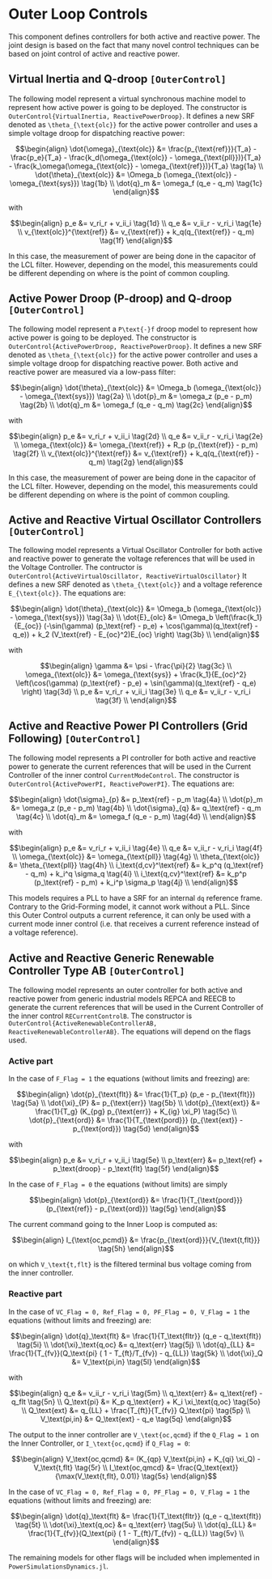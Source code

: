 # Outer Loop Controls

This component defines controllers for both active and reactive power. The joint design is based
on the fact that many novel control techniques can be based on joint control of active and reactive
power.

## Virtual Inertia and Q-droop ```[OuterControl]```

The following model represent a virtual synchronous machine model to represent how active
power is going to be deployed. The constructor is ```OuterControl{VirtualInertia, ReactivePowerDroop}```.
It defines a new SRF denoted as ``\theta_{\text{olc}}`` for the active power controller and
uses a simple voltage droop for dispatching reactive power:

```math
\begin{align}
    \dot{\omega}_{\text{olc}} &= \frac{p_{\text{ref}}}{T_a} - \frac{p_e}{T_a} - \frac{k_d(\omega_{\text{olc}} - \omega_{\text{pll}})}{T_a} - \frac{k_\omega(\omega_{\text{olc}} - \omega_{\text{ref}})}{T_a} \tag{1a} \\
    \dot{\theta}_{\text{olc}} &= \Omega_b (\omega_{\text{olc}} - \omega_{\text{sys}}) \tag{1b} \\
    \dot{q}_m &= \omega_f (q_e - q_m) \tag{1c}
\end{align}
```

with

```math
\begin{align}
    p_e &= v_ri_r + v_ii_i \tag{1d} \\
    q_e &= v_ii_r - v_ri_i \tag{1e} \\
    v_{\text{olc}}^{\text{ref}} &= v_{\text{ref}} + k_q(q_{\text{ref}} - q_m) \tag{1f}
\end{align}
```

In this case, the measurement of power are being done in the capacitor of the LCL filter.
However, depending on the model, this measurements could be different depending on where
is the point of common coupling.


## Active Power Droop (P-droop) and Q-droop ```[OuterControl]```

The following model represent a ``P\text{-}f`` droop model to represent how active
power is going to be deployed. The constructor is ```OuterControl{ActivePowerDroop, ReactivePowerDroop}```.
It defines a new SRF denoted as ``\theta_{\text{olc}}`` for the active power controller and
uses a simple voltage droop for dispatching reactive power. Both active and reactive power are measured via a low-pass filter:

```math
\begin{align}
    \dot{\theta}_{\text{olc}} &= \Omega_b (\omega_{\text{olc}} - \omega_{\text{sys}}) \tag{2a} \\
    \dot{p}_m &= \omega_z (p_e - p_m) \tag{2b} \\
    \dot{q}_m &= \omega_f (q_e - q_m) \tag{2c}
\end{align}
```

with

```math
\begin{align}
    p_e &= v_ri_r + v_ii_i \tag{2d} \\
    q_e &= v_ii_r - v_ri_i \tag{2e} \\
    \omega_{\text{olc}} &= \omega_{\text{ref}} + R_p (p_{\text{ref}} - p_m) \tag{2f} \\
    v_{\text{olc}}^{\text{ref}} &= v_{\text{ref}} + k_q(q_{\text{ref}} - q_m) \tag{2g}
\end{align}
```

In this case, the measurement of power are being done in the capacitor of the LCL filter.
However, depending on the model, this measurements could be different depending on where
is the point of common coupling.

## Active and Reactive Virtual Oscillator Controllers ```[OuterControl]```

The following model represents a Virtual Oscillator Controller for both active and reactive power
to generate the voltage references that will be used in the Voltage Controller. The contructor is ```OuterControl{ActiveVirtualOscillator, ReactiveVirtualOscillator}```
It defines a new SRF denoted as ``\theta_{\text{olc}}`` and a voltage reference ``E_{\text{olc}}``.
The equations are:
```math
\begin{align}
    \dot{\theta}_{\text{olc}} &= \Omega_b (\omega_{\text{olc}} - \omega_{\text{sys}}) \tag{3a} \\
    \dot{E}_{olc} &= \Omega_b \left(\frac{k_1}{E_{oc}} (-\sin(\gamma) (p_\text{ref} - p_e) + \cos(\gamma)(q_\text{ref} - q_e)) + k_2 (V_\text{ref} - E_{oc}^2)E_{oc} \right) \tag{3b} \\
\end{align}
```

with
```math
\begin{align}
    \gamma &= \psi - \frac{\pi}{2} \tag{3c} \\
    \omega_{\text{olc}} &=  \omega_{\text{sys}} + \frac{k_1}{E_{oc}^2} \left(\cos(\gamma) (p_\text{ref} - p_e) + \sin(\gamma)(q_\text{ref} - q_e) \right) \tag{3d} \\
    p_e &= v_ri_r + v_ii_i \tag{3e} \\
    q_e &= v_ii_r - v_ri_i \tag{3f} \\
\end{align}
```


## Active and Reactive Power PI Controllers (Grid Following) ```[OuterControl]```

The following model represents a PI controller for both active and reactive power to generate
the current references that will be used in the Current Controller of the inner control
```CurrentModeControl```. The constructor is ```OuterControl{ActivePowerPI, ReactivePowerPI}```.
The equations are:

```math
\begin{align}
    \dot{\sigma}_{p} &= p_\text{ref} - p_m \tag{4a} \\
    \dot{p}_m &= \omega_z (p_e - p_m) \tag{4b} \\
    \dot{\sigma}_{q} &= q_\text{ref} - q_m \tag{4c} \\
    \dot{q}_m &= \omega_f (q_e - p_m) \tag{4d} \\
\end{align}
```

with

```math
\begin{align}
    p_e &= v_ri_r + v_ii_i \tag{4e} \\
    q_e &= v_ii_r - v_ri_i \tag{4f} \\
    \omega_{\text{olc}} &= \omega_{\text{pll}} \tag{4g} \\
    \theta_{\text{olc}} &= \theta_{\text{pll}} \tag{4h} \\
    i_\text{d,cv}^\text{ref} &= k_p^q (q_\text{ref} - q_m) + k_i^q \sigma_q \tag{4i} \\
    i_\text{q,cv}^\text{ref} &= k_p^p (p_\text{ref} - p_m) + k_i^p \sigma_p \tag{4j} \\
\end{align}
```

This models requires a PLL to have a SRF for an internal ``dq`` reference frame. Contrary
to the Grid-Forming model, it cannot work without a PLL. Since this Outer Control outputs
a current reference, it can only be used with a current mode inner control (i.e. that receives 
a current reference instead of a voltage reference).

## Active and Reactive Generic Renewable Controller Type AB ```[OuterControl]```

The following model represents an outer controller for both active and reactive power from generic industrial
models REPCA and REECB to generate the current references that will be used in the Current Controller of the inner control
```RECurrentControlB```. The constructor is ```OuterControl{ActiveRenewableControllerAB, ReactiveRenewableControllerAB}```.
The equations will depend on the flags used.

### Active part

In the case of `F_Flag = 1` the equations (without limits and freezing) are:

```math
\begin{align}
    \dot{p}_{\text{flt}} &= \frac{1}{T_p} (p_e - p_{\text{flt}}) \tag{5a} \\
    \dot{\xi}_{P} &= p_{\text{err}} \tag{5b} \\
    \dot{p}_{\text{ext}} &= \frac{1}{T_g} (K_{pg} p_{\text{err}} + K_{ig} \xi_P) \tag{5c} \\
    \dot{p}_{\text{ord}} &= \frac{1}{T_{\text{pord}}} (p_{\text{ext}} - p_{\text{ord}}) \tag{5d}
\end{align}
```

with

```math
\begin{align}
    p_e &= v_ri_r + v_ii_i \tag{5e} \\
    p_\text{err} &= p_\text{ref} + p_\text{droop} - p_\text{flt} \tag{5f} 
\end{align}
```

In the case of `F_Flag = 0` the equations (without limits) are simply

```math
\begin{align}
    \dot{p}_{\text{ord}} &= \frac{1}{T_{\text{pord}}} (p_{\text{ref}} - p_{\text{ord}}) \tag{5g}
\end{align}
```

The current command going to the Inner Loop is computed as:

```math
\begin{align}
    I_{\text{oc,pcmd}} &= \frac{p_{\text{ord}}}{V_{\text{t,flt}}} \tag{5h}
\end{align}
```

on which ``V_\text{t,flt}`` is the filtered terminal bus voltage coming from the inner controller.

### Reactive part

In the case of `VC_Flag = 0, Ref_Flag = 0, PF_Flag = 0, V_Flag = 1` the equations (without limits and freezing) are:

```math
\begin{align}
    \dot{q}_\text{flt} &= \frac{1}{T_\text{fltr}} (q_e - q_\text{flt}) \tag{5i} \\
    \dot{\xi}_\text{q,oc} &= q_\text{err} \tag{5j} \\
    \dot{q}_{LL} &= \frac{1}{T_{fv}}(Q_\text{pi} ( 1 - T_{ft}/T_{fv}) - q_{LL}) \tag{5k} \\
    \dot{\xi}_Q &= V_\text{pi,in} \tag{5l} 
\end{align}
```

with

```math
\begin{align}
    q_e &= v_ii_r - v_ri_i \tag{5m} \\
    q_\text{err} &= q_\text{ref} - q_flt \tag{5n} \\
    Q_\text{pi} &= K_p q_\text{err} + K_i \xi_\text{q,oc} \tag{5o} \\
    Q_\text{ext} &= q_{LL} + \frac{T_{ft}}{T_{fv}} Q_\text{pi} \tag{5p} \\
    V_\text{pi,in} &= Q_\text{ext} - q_e \tag{5q} 
\end{align}
```

The output to the inner controller are ``V_\text{oc,qcmd}`` if the `Q_Flag = 1` on the Inner Controller, or ``I_\text{oc,qcmd}`` if `Q_Flag = 0`:

```math
\begin{align}
    V_\text{oc,qcmd} &= (K_{qp} V_\text{pi,in} + K_{qi} \xi_Q) - V_\text{t,flt} \tag{5r} \\
    I_\text{oc,qmcd} &= \frac{Q_\text{ext}}{\max(V_\text{t,flt}, 0.01)} \tag{5s}
\end{align}
```

In the case of `VC_Flag = 0, Ref_Flag = 0, PF_Flag = 0, V_Flag = 1` the equations (without limits and freezing) are:

```math
\begin{align}
    \dot{q}_\text{flt} &= \frac{1}{T_\text{fltr}} (q_e - q_\text{flt}) \tag{5t} \\
    \dot{\xi}_\text{q,oc} &= q_\text{err} \tag{5u} \\
    \dot{q}_{LL} &= \frac{1}{T_{fv}}(Q_\text{pi} ( 1 - T_{ft}/T_{fv}) - q_{LL}) \tag{5v} \\
\end{align}
```

The remaining models for other flags will be included when implemented in `PowerSimulationsDynamics.jl`.